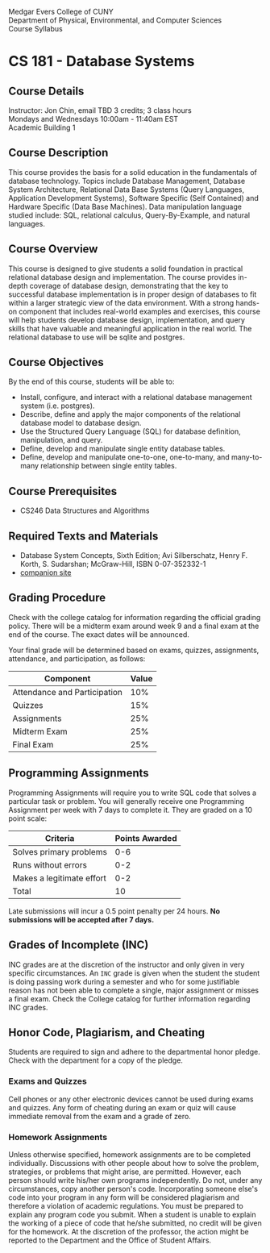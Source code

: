 Medgar Evers College of CUNY  
Department of Physical, Environmental, and Computer Sciences  
Course Syllabus

# CS 181 - Database Systems

## Course Details
Instructor: Jon Chin, email TBD
3 credits; 3 class hours  
Mondays and Wednesdays 10:00am - 11:40am EST  
Academic Building 1

## Course Description
This course provides the basis for a solid education in the fundamentals of database technology. Topics include Database Management, Database System Architecture, Relational Data Base Systems (Query Languages, Application Development Systems), Software Specific (Self Contained) and Hardware Specific (Data Base Machines). Data manipulation language studied include: SQL, relational calculus, Query-By-Example, and natural languages.



## Course Overview
This course is designed to give students a solid foundation in practical relational database design and implementation. The course provides in-depth coverage of database design, demonstrating that the key to successful database implementation is in proper design of databases to fit within a larger strategic view of the data environment. With a strong hands-on component that includes real-world examples and exercises, this course will help students develop database design, implementation, and query skills that have valuable and meaningful application in the real world. The relational database to use will be sqlite and postgres.

## Course Objectives

By the end of this course, students will be able to:
- Install, configure, and interact with a relational database management system (i.e. postgres).
- Describe, define and apply the major components of the relational database model to database design.
- Use the Structured Query Language (SQL) for database definition, manipulation, and query.
- Define, develop and manipulate single entity database tables.
- Define, develop and manipulate one-to-one, one-to-many, and many-to-many relationship between single entity tables.

## Course Prerequisites
- CS246 Data Structures and Algorithms

## Required Texts and Materials
- Database System Concepts, Sixth Edition; Avi Silberschatz, Henry F. Korth, S. Sudarshan; McGraw-Hill,
ISBN 0-07-352332-1
- [companion site](http://codex.cs.yale.edu/avi/db-book)

## Grading Procedure

Check with the college catalog for information regarding the official grading policy. There will be a midterm exam around week 9 and a final exam at the end of the course. The exact dates will be announced.

Your final grade will be determined based on exams, quizzes, assignments, attendance, and participation, as follows:

| Component | Value |
| --- | --- |
| Attendance and Participation | 10% |
| Quizzes | 15% |
| Assignments | 25% |
| Midterm Exam | 25% |
| Final Exam | 25% |

## Programming Assignments

Programming Assignments will require you to write SQL code that solves a particular task or problem. You will generally receive one Programming Assignment per week with 7 days to complete it. They are graded on a 10 point scale:

| Criteria | Points Awarded |
| --- | --- |
| Solves primary problems | 0-6 |
| Runs without errors | 0-2 |
| Makes a legitimate effort | 0-2 |
| Total | 10 |

Late submissions will incur a 0.5 point penalty per 24 hours. **No submissions will be accepted after 7 days.**

## Grades of Incomplete (INC)
INC grades are at the discretion of the instructor and only given in very specific circumstances. An `INC` grade is given when the student the student is doing passing work during a semester and who for some justifiable reason has not been able to complete a single, major assignment or misses a final exam. Check the College catalog for further information regarding INC grades.

## Honor Code, Plagiarism, and Cheating

Students are required to sign and adhere to the departmental honor pledge. Check with the department for a copy of the pledge.

### Exams and Quizzes

Cell phones or any other electronic devices cannot be used during exams and quizzes. Any form of cheating during an exam or quiz will cause immediate removal from the exam and a grade of zero.

### Homework Assignments

Unless otherwise specified, homework assignments are to be completed individually. Discussions with other people about how to solve the problem, strategies, or problems that might arise, are permitted. However, each person should write his/her own programs independently.
Do not, under any circumstances, copy another person's code. Incorporating someone else's code into your program in any form will be considered plagiarism and therefore a violation of academic regulations. You must be prepared to explain any program code you submit. When a student is unable to explain the working of a piece of code that he/she submitted, no credit will be given for the homework. At the discretion of the professor, the action might be reported to the Department and the Office of Student Affairs.
